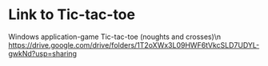# Link to Tic-tac-toe
Windows application-game Tic-tac-toe (noughts and crosses)\n
https://drive.google.com/drive/folders/1T2oXWx3L09HWF6tVkcSLD7UDYL-gwkNd?usp=sharing
